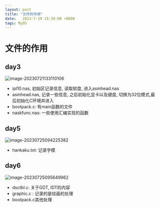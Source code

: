 ```yaml
---
layout: post
title: "文件的作用" 
date:   2023-7-19 15:39:08 +0800
tags: MyOS
---
```


# 文件的作用

## day3

![image-20230721133110106](E:\a学习\笔记\img\image-20230721133110106.png)

+   ipl10.nas, 初始区记录信息, 读取软盘, 进入asmhead.nas
+   asmhead.nas, 记录一些信息, 之后初始化显卡以及键盘, 切换为32位模式,最后初始化C环境并进入
+   bootpack.c: 有main函数的文件
+   naskfunc.nas: 一些使用汇编实现的函数

## day5

![image-20230725094225382](E:\a学习\笔记\img\image-20230725094225382.png)

+   hankaku.txt: 记录字模

## day6

![image-20230725095649962](E:\a学习\笔记\img\image-20230725095649962.png)

+   dsctbl.c: 关于GDT, IDT的内容
+   graphic.c : 记录的是绘画的处理
+   bootpack.c其他处理
